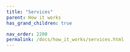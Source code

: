 ```yaml
---
title: "Services"
parent: How it works
has_grand_children: true

nav_order: 2200
permalink: /docs/how_it_works/services.html
---
```

